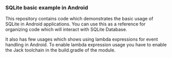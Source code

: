 ### SQLite basic example in Android

This repository contains code which demonstrates the basic usage of SQLite in Android applications.
You can use this as a reference for organizing code which will interact with SQLite Database.

It also has few usages which shows using lambda expressions for event handling in Android.
To enable lambda expression usage you have to enable the Jack toolchain in the build.gradle of the
module.

